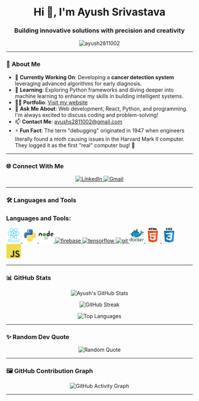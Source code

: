 <h1 align="center">Hi 👋, I'm Ayush Srivastava</h1>
<h3 align="center">Building innovative solutions with precision and creativity</h3>

<p align="center">
  <img src="https://komarev.com/ghpvc/?username=ayush2811002&label=Profile%20views&color=0e75b6&style=flat" alt="ayush2811002" />
</p>

---

### 🌟 **About Me**

- 🔭 **Currently Working On**: Developing a **cancer detection system** leveraging advanced algorithms for early diagnosis.  
- 🌱 **Learning**: Exploring Python frameworks and diving deeper into machine learning to enhance my skills in building intelligent systems.  
- 👨‍💻 **Portfolio**: [Visit my website](https://ayushsrivastava2023.netlify.app/)  
- 💬 **Ask Me About**: Web development, React, Python, and programming. I'm always excited to discuss coding and problem-solving!  
- 📫 **Contact Me**: ayushs2811002@gmail.com  
- ⚡ **Fun Fact**: The term "debugging" originated in 1947 when engineers literally found a moth causing issues in the Harvard Mark II computer. They logged it as the first "real" computer bug! 🐛  

---

### 🌐 **Connect With Me**

<p align="center">
  <a href="https://www.linkedin.com/in/ayush-srivastava-000a2b16b/" target="_blank">
    <img src="https://img.shields.io/badge/LinkedIn-%230077B5.svg?style=for-the-badge&logo=linkedin&logoColor=white" alt="LinkedIn">
  </a>
  <a href="mailto:ayushs2811002@gmail.com">
    <img src="https://img.shields.io/badge/Email-D14836?style=for-the-badge&logo=gmail&logoColor=white" alt="Gmail">
  </a>
</p>

---

### 🛠 **Languages and Tools**

<h3 align="left">Languages and Tools:</h3>
<p align="left">
  <a href="https://reactjs.org/" target="_blank" rel="noreferrer"> 
    <img src="https://raw.githubusercontent.com/devicons/devicon/master/icons/react/react-original-wordmark.svg" alt="react" width="40" height="40"/> 
  </a> 
  <a href="https://www.python.org/" target="_blank" rel="noreferrer"> 
    <img src="https://raw.githubusercontent.com/devicons/devicon/master/icons/python/python-original.svg" alt="python" width="40" height="40"/> 
  </a> 
  <a href="https://nodejs.org/" target="_blank" rel="noreferrer"> 
    <img src="https://raw.githubusercontent.com/devicons/devicon/master/icons/nodejs/nodejs-original-wordmark.svg" alt="nodejs" width="40" height="40"/> 
  </a> 
  <a href="https://firebase.google.com/" target="_blank" rel="noreferrer"> 
    <img src="https://www.vectorlogo.zone/logos/firebase/firebase-icon.svg" alt="firebase" width="40" height="40"/> 
  </a> 
  <a href="https://www.tensorflow.org/" target="_blank" rel="noreferrer"> 
    <img src="https://www.vectorlogo.zone/logos/tensorflow/tensorflow-icon.svg" alt="tensorflow" width="40" height="40"/> 
  </a> 
  <a href="https://git-scm.com/" target="_blank" rel="noreferrer"> 
    <img src="https://www.vectorlogo.zone/logos/git-scm/git-scm-icon.svg" alt="git" width="40" height="40"/> 
  </a> 
  <a href="https://www.docker.com/" target="_blank" rel="noreferrer"> 
    <img src="https://raw.githubusercontent.com/devicons/devicon/master/icons/docker/docker-original-wordmark.svg" alt="docker" width="40" height="40"/> 
  </a> 
  <a href="https://www.w3.org/html/" target="_blank" rel="noreferrer"> 
    <img src="https://raw.githubusercontent.com/devicons/devicon/master/icons/html5/html5-original-wordmark.svg" alt="html5" width="40" height="40"/> 
  </a> 
  <a href="https://developer.mozilla.org/en-US/docs/Web/CSS" target="_blank" rel="noreferrer"> 
    <img src="https://raw.githubusercontent.com/devicons/devicon/master/icons/css3/css3-original-wordmark.svg" alt="css3" width="40" height="40"/> 
  </a> 
  <a href="https://www.javascript.com/" target="_blank" rel="noreferrer"> 
    <img src="https://raw.githubusercontent.com/devicons/devicon/master/icons/javascript/javascript-original.svg" alt="javascript" width="40" height="40"/> 
  </a> 
</p>


---

### 📊 **GitHub Stats**

<p align="center">
  <img src="https://github-readme-stats.vercel.app/api?username=ayush2811002&show_icons=true&theme=radical" alt="Ayush's GitHub Stats" />
</p>

<p align="center">
  <img src="https://github-readme-streak-stats.herokuapp.com/?user=ayush2811002&theme=radical" alt="GitHub Streak" />
</p>

<p align="center">
  <img src="https://github-readme-stats.vercel.app/api/top-langs/?username=ayush2811002&layout=compact&theme=radical" alt="Top Languages" />
</p>

---

### ✨ **Random Dev Quote**

<p align="center">
  <img src="https://quotes-github-readme.vercel.app/api?type=horizontal&theme=radical" alt="Random Quote" />
</p>

---

### 🖼️ **GitHub Contribution Graph**

<p align="center">
  <img src="https://github-readme-activity-graph.vercel.app/graph?username=ayush2811002&bg_color=1a1b27&color=f8d866&line=6a3bbc&point=6a3bbc&area=true&hide_border=true" alt="GitHub Activity Graph" />
</p>

---
